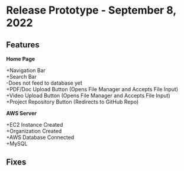 # Release Prototype - September 8, 2022

## Features

**Home Page**  

+Navigation Bar  
+Search Bar  
  -Does not feed to database yet  
+PDF/Doc Upload Button (Opens File Manager and Accepts File Input)  
+Video Upload Button (Opens File Manager and Accepts File Input)  
+Project Repository Button (Redirects to GitHub Repo)  


**AWS Server**  

+EC2 Instance Created  
+Organization Created  
+AWS Database Connected  
+MySQL

## Fixes

